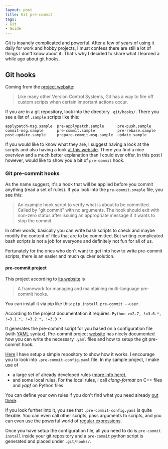 ```yaml
---
layout: post
title: Git pre-commit
tags:
- Git
- Guide
---
```


Git is insanely complicated and powerful. After a few of years of using it daily for work and hobby projects, I must confess there are still a lot of things I don't know about it. That's why I decided to share what I learned a while ago about git hooks.

## Git hooks

Coming from the [project website][1]:
> Like many other Version Control Systems, Git has a way to fire off custom scripts when certain important actions occur.

If you are in a git repository, look into the directory `.git/hooks/`. There you see a list of `.sample` scripts like this:

```
applypatch-msg.sample  pre-applypatch.sample      pre-push.sample
commit-msg.sample      pre-commit.sample          pre-rebase.sample
post-update.sample     prepare-commit-msg.sample  update.sample
```

If you would like to know what they are, I suggest having a look at the scripts and also having a look [at this website][2]. There you find a nice overview and a much better explanation than I could ever offer. In this post I however, would like to show you a bit of `pre-commit` hook.

### Git pre-commit hooks

As the name suggest, it's a hook that will be applied before you commit anything (read a set of rules). If you look into the `pre-commit.smaple` file, you see this:

> An example hook script to verify what is about to be committed. Called by "git commit" with no arguments. The hook should exit with non-zero status after issuing an appropriate message if it wants to stop the commit.

In other words, basically you can write bash scripts to check and maybe modify the content of files that are to be committed. But writing complicated bash scripts is not a job for everyone and definitely not fun for all of us.

Fortunately for the ones who don't want to get into how to write pre-commit scripts, there is an easier and much quicker solution.

#### pre-commit project

This project according to [its website][3] is

> A framework for managing and maintaining multi-language pre-commit hooks.

You can install it via pip like this: `pip install pre-commit --user`.

According to the project documentation it requires: `Python >=2.7, !=3.0.*, !=3.1.*, !=3.2.*, !=3.3.*`.

It generates the pre-commit script for you based on a configuration file (with [YAML][4] syntax). Pre-commit project [website][3] has nicely documented how you can write the necessary `.yaml` files and how to setup the git pre-commit hook.

[Here][5] I have setup a simple repository to show how it works. I encourage you to look into `.pre-commit-config.yaml` file. In my sample project, I make use of
- a large set of already developed rules ([more info here][6]),
- and some local rules. For the local rules, I call *clang-format* on C++ files and *yapf* on Python files.

You can define your own rules if you don't find what you need already [out there][6].

If you look further into it, you see that `.pre-commit-config.yaml` is quite flexible. You can even call other scripts, pass arguments to scripts, and you can even use the powerful world of [regular expressions][7].

Once you have setup the configuration file, all you need to do is `pre-commit install` inside your git repository and a `pre-commit` python script is generated and placed under `.git/hooks/`.

[1]: https://git-scm.com/book/en/v2/Customizing-Git-Git-Hooks
[2]: https://githooks.com/
[3]: https://pre-commit.com/
[4]: https://en.wikipedia.org/wiki/YAML
[5]: https://github.com/keivanzavari/pre-commit-hook
[6]: https://pre-commit.com/hooks.html
[7]: https://docs.python.org/3/howto/regex.html#regex-howto
